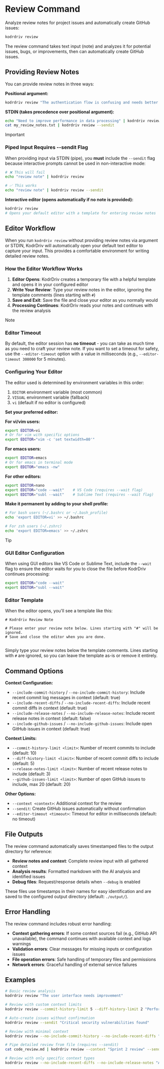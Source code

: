 # Review Command

Analyze review notes for project issues and automatically create GitHub issues:

```bash
kodrdriv review
```

The review command takes text input (note) and analyzes it for potential issues, bugs, or improvements, then can automatically create GitHub issues.

## Providing Review Notes

You can provide review notes in three ways:

**Positional argument:**
```bash
kodrdriv review "The authentication flow is confusing and needs better error messages"
```

**STDIN (takes precedence over positional argument):**
```bash
echo "Need to improve performance in data processing" | kodrdriv review --sendit
cat my_review_notes.txt | kodrdriv review --sendit
```

> [!IMPORTANT]
> ### Piped Input Requires --sendit Flag
>
> When providing input via STDIN (pipe), you **must** include the `--sendit` flag because interactive prompts cannot be used in non-interactive mode:
> ```bash
> # ❌ This will fail
> echo "review note" | kodrdriv review
>
> # ✅ This works
> echo "review note" | kodrdriv review --sendit
> ```

**Interactive editor (opens automatically if no note is provided):**
```bash
kodrdriv review
# Opens your default editor with a template for entering review notes
```

## Editor Workflow

When you run `kodrdriv review` without providing review notes via argument or STDIN, KodrDriv will automatically open your default text editor to capture your input. This provides a comfortable environment for writing detailed review notes.

### How the Editor Workflow Works

1. **Editor Opens**: KodrDriv creates a temporary file with a helpful template and opens it in your configured editor
2. **Write Your Review**: Type your review notes in the editor, ignoring the template comments (lines starting with `#`)
3. **Save and Exit**: Save the file and close your editor as you normally would
4. **Processing Continues**: KodrDriv reads your notes and continues with the review analysis

> [!NOTE]
> ### Editor Timeout
>
> By default, the editor session has **no timeout** - you can take as much time as you need to craft your review note. If you want to set a timeout for safety, use the `--editor-timeout` option with a value in milliseconds (e.g., `--editor-timeout 300000` for 5 minutes).

### Configuring Your Editor

The editor used is determined by environment variables in this order:

1. `EDITOR` environment variable (most common)
2. `VISUAL` environment variable (fallback)
3. `vi` (default if no editor is configured)

**Set your preferred editor:**

**For vi/vim users:**
```bash
export EDITOR=vi
# Or for vim with specific options
export EDITOR="vim -c 'set textwidth=80'"
```

**For emacs users:**
```bash
export EDITOR=emacs
# Or for emacs in terminal mode
export EDITOR="emacs -nw"
```

**For other editors:**
```bash
export EDITOR=nano
export EDITOR="code --wait"    # VS Code (requires --wait flag)
export EDITOR="subl --wait"    # Sublime Text (requires --wait flag)
```

**Make it permanent by adding to your shell profile:**
```bash
# For bash users (~/.bashrc or ~/.bash_profile)
echo 'export EDITOR=vi' >> ~/.bashrc

# For zsh users (~/.zshrc)
echo 'export EDITOR=emacs' >> ~/.zshrc
```

> [!TIP]
> ### GUI Editor Configuration
>
> When using GUI editors like VS Code or Sublime Text, include the `--wait` flag to ensure the editor waits for you to close the file before KodrDriv continues processing:
> ```bash
> export EDITOR="code --wait"
> export EDITOR="subl --wait"
> ```

### Editor Template

When the editor opens, you'll see a template like this:

```
# Kodrdriv Review Note

# Please enter your review note below. Lines starting with "#" will be ignored.
# Save and close the editor when you are done.


```

Simply type your review notes below the template comments. Lines starting with `#` are ignored, so you can leave the template as-is or remove it entirely.

## Command Options

**Context Configuration:**
- `--include-commit-history` / `--no-include-commit-history`: Include recent commit log messages in context (default: true)
- `--include-recent-diffs` / `--no-include-recent-diffs`: Include recent commit diffs in context (default: true)
- `--include-release-notes` / `--no-include-release-notes`: Include recent release notes in context (default: false)
- `--include-github-issues` / `--no-include-github-issues`: Include open GitHub issues in context (default: true)

**Context Limits:**
- `--commit-history-limit <limit>`: Number of recent commits to include (default: 10)
- `--diff-history-limit <limit>`: Number of recent commit diffs to include (default: 5)
- `--release-notes-limit <limit>`: Number of recent release notes to include (default: 3)
- `--github-issues-limit <limit>`: Number of open GitHub issues to include, max 20 (default: 20)

**Other Options:**
- `--context <context>`: Additional context for the review
- `--sendit`: Create GitHub issues automatically without confirmation
- `--editor-timeout <timeout>`: Timeout for editor in milliseconds (default: no timeout)

## File Outputs

The review command automatically saves timestamped files to the output directory for reference:

- **Review notes and context**: Complete review input with all gathered context
- **Analysis results**: Formatted markdown with the AI analysis and identified issues
- **Debug files**: Request/response details when `--debug` is enabled

These files use timestamps in their names for easy identification and are saved to the configured output directory (default: `./output/`).

## Error Handling

The review command includes robust error handling:

- **Context gathering errors**: If some context sources fail (e.g., GitHub API unavailable), the command continues with available context and logs warnings
- **Validation errors**: Clear messages for missing inputs or configuration issues
- **File operation errors**: Safe handling of temporary files and permissions
- **Network errors**: Graceful handling of external service failures

## Examples

```bash
# Basic review analysis
kodrdriv review "The user interface needs improvement"

# Review with custom context limits
kodrdriv review --commit-history-limit 5 --diff-history-limit 2 "Performance issues"

# Auto-create issues without confirmation
kodrdriv review --sendit "Critical security vulnerabilities found"

# Review with minimal context
kodrdriv review --no-include-commit-history --no-include-recent-diffs "UI feedback"

# Pipe detailed review from file (requires --sendit)
cat code_review.md | kodrdriv review --context "Sprint 2 review" --sendit

# Review with only specific context types
kodrdriv review --no-include-recent-diffs --no-include-release-notes "Authentication flow review"
```
